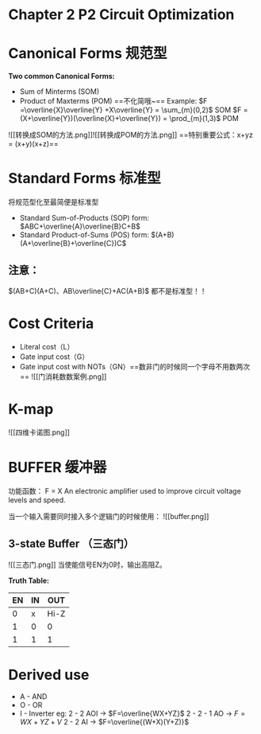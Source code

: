 # Chapter 2 P2 Circuit Optimization

# Canonical Forms 规范型
**Two common Canonical Forms:**
- Sum of Minterms (SOM)
- Product of Maxterms (POM)
==不化简哦~==
Example:
$F =\overline{X}\overline{Y} +X\overline{Y} = \sum_{m}(0,2)$     SOM
$F =(X+\overline{Y})(\overline{X}+\overline{Y}) = \prod_{m}(1,3)$    POM

![[转换成SOM的方法.png]]![[转换成POM的方法.png]]
==特别重要公式：x+yz = (x+y)(x+z)==

# Standard Forms 标准型
将规范型化至最简便是标准型
- Standard Sum-of-Products (SOP) form:
$ABC+\overline{A}\overline{B}C+B$
- Standard Product-of-Sums (POS) form:
$(A+B)(A+\overline{B}+\overline{C})C$

## 注意：

$(AB+C)(A+C)、AB\overline{C}+AC(A+B)$ 都不是标准型！！

# Cost Criteria
- Literal cost（L）
- Gate input cost（G）
- Gate input cost with NOTs（GN）==数非门的时候同一个字母不用数两次==
![[门消耗数数案例.png]]

# K-map
![[四维卡诺图.png]]

# BUFFER 缓冲器
功能函数： F = X
An electronic amplifier used to improve circuit voltage levels and speed.

当一个输入需要同时接入多个逻辑门的时候使用：
![[buffer.png]]
## 3-state Buffer （三态门）
![[三态门.png]]
当使能信号EN为0时，输出高阻Z。

**Truth Table:**

| EN  | IN  | OUT  |
| --- | --- | ---- |
| 0   | x   | Hi-Z |
| 1   | 0   | 0    |
| 1   | 1   | 1    |

# Derived use

- A - AND
- O - OR
- I - Inverter
eg:
2 - 2 AOI -> $F=\overline{WX+YZ}$
2 - 2 - 1 AO -> $F= WX+YZ+V$
2 - 2 AI -> $F=\overline{(W+X)(Y+Z)}$
